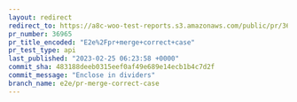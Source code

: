 ```yaml
---
layout: redirect
redirect_to: https://a8c-woo-test-reports.s3.amazonaws.com/public/pr/36965/api/index.html
pr_number: 36965
pr_title_encoded: "E2e%2Fpr+merge+correct+case"
pr_test_type: api
last_published: "2023-02-25 06:23:58 +0000"
commit_sha: 483188deeb0315eef0af49e689e14ecb1b4c7d2f
commit_message: "Enclose in dividers"
branch_name: e2e/pr-merge-correct-case
---
```

